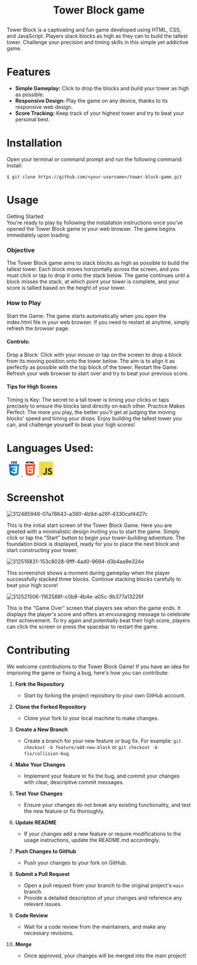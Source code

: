 # <p align="center">Tower Block game</p>
<p>Tower Block is a captivating and fun game developed using HTML, CSS, and JavaScript. Players stack blocks as high as they can to build the tallest tower. Challenge your precision and timing skills in this simple yet addictive game.</p>

<h1>Features</h1>

- **Simple Gameplay:** Click to drop the blocks and build your tower as high as possible.<br>
- **Responsive Design:** Play the game on any device, thanks to its responsive web design.<br>
- **Score Tracking:** Keep track of your highest tower and try to beat your personal best.<br>

<h1>Installation</h1>

Open your terminal or command prompt and run the following command:
<br>
Install:

    $ git clone https://github.com/<your-username>/tower-block-game.git
    
<h1>Usage</h1>

Getting Started
<br>
You're ready to play by following the installation instructions once you've opened the Tower Block game in your web browser. The game begins immediately upon loading.

<h3>Objective</h3>

The Tower Block game aims to stack blocks as high as possible to build the tallest tower. Each block moves horizontally across the screen, and you must click or tap to drop it onto the stack below. The game continues until a block misses the stack, at which point your tower is complete, and your score is tallied based on the height of your tower.

<h3>How to Play</h3>

Start the Game: The game starts automatically when you open the index.html file in your web browser. If you need to restart at anytime, simply refresh the browser page.

<h4>Controls:</h4>

Drop a Block: Click with your mouse or tap on the screen to drop a block from its moving position onto the tower below. The aim is to align it as perfectly as possible with the top block of the tower.
Restart the Game: Refresh your web browser to start over and try to beat your previous score.
<h4>Tips for High Scores</h4>
Timing is Key: The secret to a tall tower is timing your clicks or taps precisely to ensure the blocks land directly on each other.
Practice Makes Perfect: The more you play, the better you'll get at judging the moving blocks' speed and timing your drops.
Enjoy building the tallest tower you can, and challenge yourself to beat your high scores!

<h1>Languages Used:</h1>

<p align="left"> <a href="https://www.w3schools.com/css/" target="_blank" rel="noreferrer"> <img src="https://raw.githubusercontent.com/devicons/devicon/master/icons/css3/css3-original-wordmark.svg" alt="css3" width="40" height="40"/> </a> <a href="https://www.w3.org/html/" target="_blank" rel="noreferrer"> <img src="https://raw.githubusercontent.com/devicons/devicon/master/icons/html5/html5-original-wordmark.svg" alt="html5" width="40" height="40"/> </a> <a href="https://developer.mozilla.org/en-US/docs/Web/JavaScript" target="_blank" rel="noreferrer"> <img src="https://raw.githubusercontent.com/devicons/devicon/master/icons/javascript/javascript-original.svg" alt="javascript" width="40" height="40"/> </a> </p>

<h1>Screenshot</h1>

![312485948-07a78643-a380-4b9d-a26f-4330caf4427c](https://github.com/Eltaf-azizi/tower-block/assets/129764881/b2c86ce4-32b0-4e8d-8f01-2d929817aa27)
<p>This is the initial start screen of the Tower Block Game. Here you are greeted with a minimalistic design inviting you to start the game. Simply click or tap the "Start" button to begin your tower-building adventure. The foundation block is displayed, ready for you to place the next block and start constructing your tower.</p>

![312516831-153c8028-9fff-4ad0-9694-d3b4aa9e324e](https://github.com/Eltaf-azizi/tower-block/assets/129764881/c081807c-8870-4c42-b02c-c7db832949ed)
<p>This screenshot shows a moment during gameplay when the player successfully stacked three blocks. Continue stacking blocks carefully to beat your high score!</p>

![312521506-1162588f-c0b8-4b4e-a05c-9b377a13226f](https://github.com/Eltaf-azizi/tower-block/assets/129764881/4d7b3b6d-b50a-4784-b20b-f50dd9c83cef)
<p>This is the "Game Over" screen that players see when the game ends. It displays the player's score and offers an encouraging message to celebrate their achievement. To try again and potentially beat their high score, players can click the screen or press the spacebar to restart the game.</p>

<h1>Contributing</h1>

We welcome contributions to the Tower Block Game! If you have an idea for improving the game or fixing a bug, here's how you can contribute:

1. **Fork the Repository**
   - Start by forking the project repository to your own GitHub account.

2. **Clone the Forked Repository**
   - Clone your fork to your local machine to make changes.

3. **Create a New Branch**
   - Create a branch for your new feature or bug fix. For example: `git checkout -b feature/add-new-block` or `git checkout -b fix/collision-bug`.

4. **Make Your Changes**
   - Implement your feature or fix the bug, and commit your changes with clear, descriptive commit messages.

5. **Test Your Changes**
   - Ensure your changes do not break any existing functionality, and test the new feature or fix thoroughly.

6. **Update README**
   - If your changes add a new feature or require modifications to the usage instructions, update the README.md accordingly.

7. **Push Changes to GitHub**
   - Push your changes to your fork on GitHub.

8. **Submit a Pull Request**
   - Open a pull request from your branch to the original project's `main` branch.
   - Provide a detailed description of your changes and reference any relevant issues.

9. **Code Review**
   - Wait for a code review from the maintainers, and make any necessary revisions.

10. **Merge**
    - Once approved, your changes will be merged into the main project!


